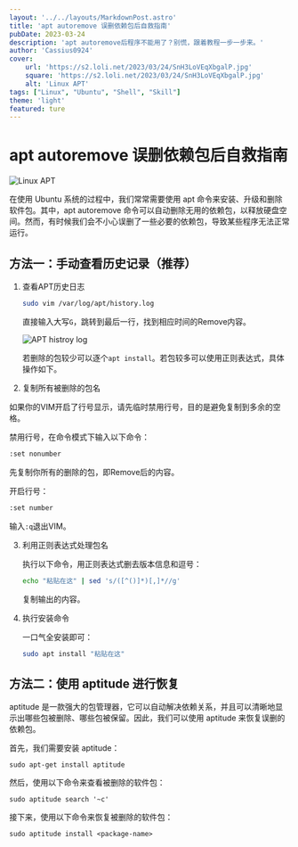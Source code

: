 ```yaml
---
layout: '../../layouts/MarkdownPost.astro'
title: 'apt autoremove 误删依赖包后自救指南'
pubDate: 2023-03-24
description: 'apt autoremove后程序不能用了？别慌，跟着教程一步一步来。'
author: 'Cassius0924'
cover:
    url: 'https://s2.loli.net/2023/03/24/SnH3LoVEqXbgalP.jpg'
    square: 'https://s2.loli.net/2023/03/24/SnH3LoVEqXbgalP.jpg'
    alt: 'Linux APT'
tags: ["Linux", "Ubuntu", "Shell", "Skill"]
theme: 'light'
featured: ture
---
```


# apt autoremove 误删依赖包后自救指南

![Linux APT](https://s2.loli.net/2023/03/24/SnH3LoVEqXbgalP.jpg)

在使用 Ubuntu 系统的过程中，我们常常需要使用 apt 命令来安装、升级和删除软件包。其中，apt autoremove 命令可以自动删除无用的依赖包，以释放硬盘空间。然而，有时候我们会不小心误删了一些必要的依赖包，导致某些程序无法正常运行。

## 方法一：手动查看历史记录（推荐）

1. 查看APT历史日志

	```bash
	sudo vim /var/log/apt/history.log
	```

	直接输入大写`G`，跳转到最后一行，找到相应时间的Remove内容。

	![APT histroy log](https://s2.loli.net/2023/03/23/5tGMYikenKFyHhr.png)

	若删除的包较少可以逐个`apt install`。若包较多可以使用正则表达式，具体操作如下。

2. 复制所有被删除的包名

  如果你的VIM开启了行号显示，请先临时禁用行号，目的是避免复制到多余的空格。

  禁用行号，在命令模式下输入以下命令：

  ```bash
  :set nonumber
  ```

  先复制你所有的删除的包，即Remove后的内容。

  开启行号：

  ```bash
  :set number
  ```

  输入`:q`退出VIM。

3. 利用正则表达式处理包名

	执行以下命令，用正则表达式删去版本信息和逗号：

	```bash
	echo "粘贴在这" | sed 's/([^()]*)[,]*//g'
	```
	
	复制输出的内容。

4. 执行安装命令

   一口气全安装即可：

	```bash
	sudo apt install "粘贴在这"
	```

## 方法二：使用 aptitude 进行恢复

aptitude 是一款强大的包管理器，它可以自动解决依赖关系，并且可以清晰地显示出哪些包被删除、哪些包被保留。因此，我们可以使用 aptitude 来恢复误删的依赖包。

首先，我们需要安装 aptitude：

```
sudo apt-get install aptitude
```

然后，使用以下命令来查看被删除的软件包：

```
sudo aptitude search '~c'
```

接下来，使用以下命令来恢复被删除的软件包：

```
sudo aptitude install <package-name>
```

